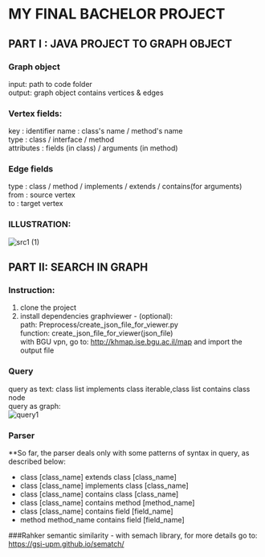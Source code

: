# __**MY FINAL BACHELOR PROJECT**__

## PART I : JAVA PROJECT TO GRAPH OBJECT

### Graph object
input: path to code folder\
output: graph object contains vertices & edges
### Vertex fields:
key : identifier
name : class's name / method's name\
type : class / interface / method\
attributes : fields (in class) / arguments (in method)
### Edge fields
type : class / method / implements / extends / contains(for arguments)\
from : source vertex\
to : target vertex
### ILLUSTRATION:
![src1 (1)](https://user-images.githubusercontent.com/62445178/148656861-98410dbf-f92d-4e69-9fae-c562716cd0e5.png)

## PART II: SEARCH IN GRAPH
### Instruction:
1. clone the project
2. install dependencies
graphviewer - (optional):\
path: Preprocess/create_json_file_for_viewer.py\
function: create_json_file_for_viewer(json_file)\
with BGU vpn, go to: http://khmap.ise.bgu.ac.il/map and import the output file

### Query
query as text: class list implements class iterable,class list contains class node\
query as graph:\
![query1](https://user-images.githubusercontent.com/62445178/148056668-61379d48-9b40-4419-ae4a-f3c919d67483.png)


### Parser
**So far, the parser deals only with some patterns of syntax in query, as described below:
- class [class_name] extends class [class_name]
- class [class_name] implements class [class_name]
- class [class_name] contains class [class_name]
- class [class_name] contains method [method_name]
- class [class_name] contains field [field_name]
- method method_name contains field [field_name]

###Rahker
semantic similarity - with semach library, for more details go to: https://gsi-upm.github.io/sematch/


